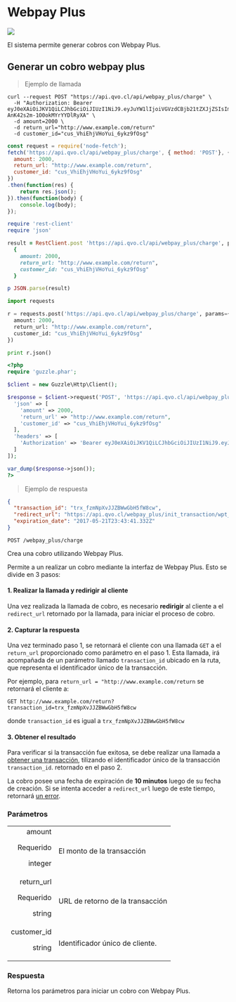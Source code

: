 # Webpay Plus

<img src="images/webpay_plus_banner.jpg" class="full-width-image" />

El sistema permite generar cobros con Webpay Plus.




## Generar un cobro webpay plus

> Ejemplo de llamada

```shell
curl --request POST "https://api.qvo.cl/api/webpay_plus/charge" \
  -H "Authorization: Bearer eyJ0eXAiOiJKV1QiLCJhbGciOiJIUzI1NiJ9.eyJuYW1lIjoiVGVzdCBjb21tZXJjZSIsImFwaV90b2tlbiI6dHJ1ZX0.AXt3ep_r23w9rSPTv-AnK42s2m-1O0okMYrYYDlRyXA" \
  -d amount=2000 \
  -d return_url="http://www.example.com/return"
  -d customer_id="cus_VhiEhjVHoYui_6ykz9fOsg"
```

````javascript
const request = require('node-fetch');
fetch('https://api.qvo.cl/api/webpay_plus/charge', { method: 'POST'}, {
  amount: 2000,
  return_url: "http://www.example.com/return",
  customer_id: "cus_VhiEhjVHoYui_6ykz9fOsg"
})
.then(function(res) {
    return res.json();
}).then(function(body) {
    console.log(body);
});
````

````ruby
require 'rest-client'
require 'json'

result = RestClient.post 'https://api.qvo.cl/api/webpay_plus/charge', params:
  {
    amount: 2000,
    return_url: "http://www.example.com/return",
    customer_id: "cus_VhiEhjVHoYui_6ykz9fOsg"
  }

p JSON.parse(result)
````

````python
import requests

r = requests.post('https://api.qvo.cl/api/webpay_plus/charge', params={
  amount: 2000,
  return_url: "http://www.example.com/return",
  customer_id: "cus_VhiEhjVHoYui_6ykz9fOsg"
})

print r.json()
````

````php
<?php
require 'guzzle.phar';

$client = new Guzzle\Http\Client();

$response = $client->request('POST', 'https://api.qvo.cl/api/webpay_plus/charge', [
  'json' => [
    'amount' => 2000,
    'return_url' => "http://www.example.com/return",
    'customer_id' => "cus_VhiEhjVHoYui_6ykz9fOsg"
  ],
  'headers' => [
    'Authorization' => 'Bearer eyJ0eXAiOiJKV1QiLCJhbGciOiJIUzI1NiJ9.eyJuYW1lIjoiVGVzdCBjb21tZXJjZSIsImFwaV90b2tlbiI6dHJ1ZX0.AXt3ep_r23w9rSPTv-AnK42s2m-1O0okMYrYYDlRyXA'
  ]
]);

var_dump($response->json());
?>
````

> Ejemplo de respuesta

```json
{
  "transaction_id": "trx_fzmNpXvJJZBWwGbH5fW8cw",
  "redirect_url": "https://api.qvo.cl/webpay_plus/init_transaction/wpt_y7CUkd3EqiLB8TV1O7fhGQ",
  "expiration_date": "2017-05-21T23:43:41.332Z"
}
```

`POST /webpay_plus/charge`

Crea una cobro utilizando Webpay Plus.

Permite a un realizar un cobro mediante la interfaz de Webpay Plus. Esto se divide en 3 pasos:

#### 1. Realizar la llamada y **redirigir** al cliente

Una vez realizada la llamada de cobro, es necesario **redirigir** al cliente a el `redirect_url` retornado por la llamada, para iniciar el proceso de cobro.

#### 2. Capturar la respuesta

Una vez terminado paso 1, se retornará el cliente con una llamada `GET` a el `return_url` proporcionado como parámetro en el paso 1. Esta llamada, irá acompañada de un parámetro llamado `transaction_id` ubicado en la ruta, que representa el identificador único de la transacción.

Por ejemplo, para `return_url = "http://www.example.com/return` se retornará el cliente a:

`GET http://www.example.com/return?transaction_id=trx_fzmNpXvJJZBWwGbH5fW8cw`

donde `transaction_id` es igual a `trx_fzmNpXvJJZBWwGbH5fW8cw`

#### 3. Obtener el resultado

Para verificar si la transacción fue exitosa, se debe realizar una llamada a [obtener una transacción](#obtener-una-transacci-n), tilizando el identificador único de la transacción `transaction_id`. retornado en el paso 2.


<aside class="warning">
La cobro posee una fecha de expiración de <b>10 minutos</b> luego de su fecha de creación. Si se intenta acceder a <code>redirect_url</code> luego de este tiempo, retornará <a href="#errores">un error</a>.
</aside>


### Parámetros
|||
|---------: | -----------|
| amount<p class="attr-desc warning">Requerido</p><p class="attr-desc">integer</p> | El monto de la transacción|
| return_url<p class="attr-desc warning">Requerido</p><p class="attr-desc">string</p> | URL de retorno de la transacción |
| customer_id<p class="attr-desc">string</p> | Identificador único de cliente. |


### Respuesta

Retorna los parámetros para iniciar un cobro con Webpay Plus.